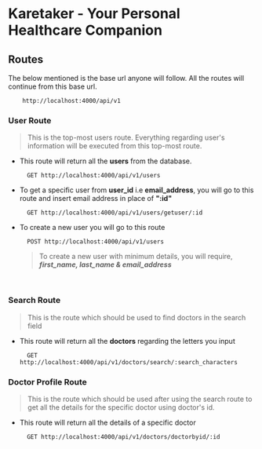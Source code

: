 
# Karetaker - Your Personal Healthcare Companion


## Routes

The below mentioned is the base url anyone will follow. All the routes will continue from this base url.<br>
```
    http://localhost:4000/api/v1
```


### User Route 

> This is the top-most users route. Everything regarding user's information will be executed from this top-most route.<br>

- This route will return all the **users** from the database. 

        GET http://localhost:4000/api/v1/users

- To get a specific user from **user_id** i.e **email_address**, you will go to this route and insert email address in place of **":id"**
    
        GET http://localhost:4000/api/v1/users/getuser/:id
    
- To create a new user you will go to this route

        POST http://localhost:4000/api/v1/users

    > To create a new user with minimum details, you will require, ***first_name, last_name & email_address***


<br>

### Search Route

> This is the route which should be used to find doctors in the search field

- This route will return all the **doctors** regarding the letters you input


        GET http://localhost:4000/api/v1/doctors/search/:search_characters
        

### Doctor Profile Route

> This is the route which should be used after using the search route to get all the details for the specific doctor using doctor's id.

- This route will return all the details of a specific doctor


        GET http://localhost:4000/api/v1/doctors/doctorbyid/:id
        

